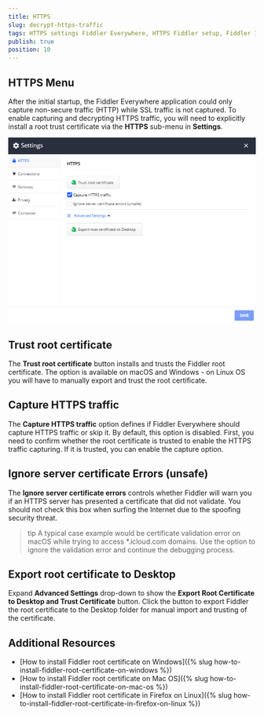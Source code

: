 ```yaml
---
title: HTTPS
slug: decrypt-https-traffic
tags: HTTPS settings Fiddler Everywhere, HTTPS Fiddler setup, Fiddler Ignore server certificate error, decrypt https, https decryption, capturing HTTPS
publish: true
position: 10
---
```


## HTTPS Menu

After the initial startup, the Fiddler Everywhere application could only capture non-secure traffic (HTTP) while SSL traffic is not captured. To enable capturing and decrypting HTTPS traffic, you will need to explicitly install a root trust certificate via the __HTTPS__ sub-menu in __Settings__.

![default https settings](../../images/settings/settings-https.png)

## Trust root certificate

The **Trust root certificate** button installs and trusts the Fiddler root certificate. The option is available on macOS and Windows - on Linux OS you will have to manually export and trust the root certificate.

## Capture HTTPS traffic

The **Capture HTTPS traffic** option defines if Fiddler Everywhere should capture HTTPS traffic or skip it. By default, this option is disabled. First, you need to confirm whether the root certificate is trusted to enable the HTTPS traffic capturing. If it is trusted, you can enable the capture option.

## Ignore server certificate Errors (unsafe)

The **Ignore server certificate errors** controls whether Fiddler will warn you if an HTTPS server has presented a certificate that did not validate. You should not check this box when surfing the Internet due to the spoofing security threat. 

>tip A typical case example would be certificate validation error on macOS while trying to access *.icloud.com domains. Use the option to ignore the validation error and continue the debugging process.

## Export root certificate to Desktop

Expand __Advanced Settings__ drop-down to show the __Export Root Certificate to Desktop and Trust Certificate__ button. Click the button to export Fiddler the root certificate to the Desktop folder for manual import and trusting of the certificate.

## Additional Resources

* [How to install Fiddler root certificate on Windows]({% slug how-to-install-fiddler-root-certificate-on-windows %})
* [How to install Fiddler root certificate on Mac OS]({% slug how-to-install-fiddler-root-certificate-on-mac-os %})
* [How to install Fiddler root certificate in Firefox on Linux]({% slug how-to-install-fiddler-root-certificate-in-firefox-on-linux %})
